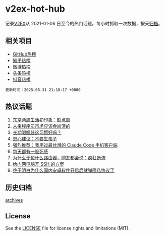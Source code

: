 # v2ex-hot-hub

 记录[V2EX](https://www.v2ex.com/)从 2021-01-06 日至今的热门话题。每小时抓取一次数据，按天[归档](archives)。
 
 ## 相关项目

- [GitHub热榜](https://github.com/lonnyzhang423/github-hot-hub)
- [知乎热榜](https://github.com/lonnyzhang423/zhihu-hot-hub)
- [微博热榜](https://github.com/lonnyzhang423/weibo-hot-hub)
- [头条热榜](https://github.com/lonnyzhang423/toutiao-hot-hub)
- [抖音热榜](https://github.com/lonnyzhang423/douyin-hot-hub)


 `更新时间：2025-08-31 21:18:17 +0800`

## 热议话题

1. [东京两周生活初印象：缺点篇](https://www.v2ex.com/t/1156053)
1. [未来程序员市场应该会崩溃的](https://www.v2ex.com/t/1156021)
1. [长期喝瓶装这习惯好吗？](https://www.v2ex.com/t/1156024)
1. [忠心建议：不要生孩子](https://www.v2ex.com/t/1156075)
1. [强烈推荐：我用过最丝滑的 Claude Code 手机客户端](https://www.v2ex.com/t/1156040)
1. [每天都有一股死感](https://www.v2ex.com/t/1156043)
1. [为什么无论什么路由器，网友都会说：疯狂断流](https://www.v2ex.com/t/1156081)
1. [给内网电脑开 SSH 的方案](https://www.v2ex.com/t/1156013)
1. [终于明白为什么国内安卓软件开启后就弹隐私协议了](https://www.v2ex.com/t/1156029)

## 历史归档

[archives](archives)

## License

See the [LICENSE](LICENSE) file for license rights and limitations (MIT).
